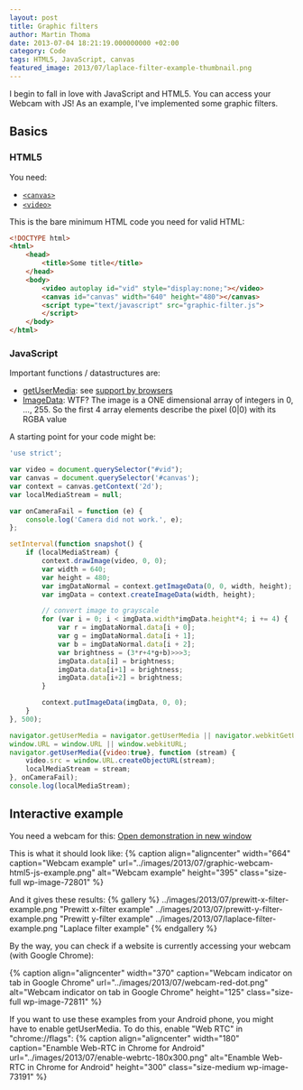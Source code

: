 ```yaml
---
layout: post
title: Graphic filters
author: Martin Thoma
date: 2013-07-04 18:21:19.000000000 +02:00
category: Code
tags: HTML5, JavaScript, canvas
featured_image: 2013/07/laplace-filter-example-thumbnail.png
---
```

I begin to fall in love with JavaScript and HTML5. You can access your Webcam with JS! As an example, I've implemented some graphic filters.

<h2>Basics</h2>
<h3>HTML5</h3>
You need:
<ul>
  <li><a href="https://developer.mozilla.org/en-US/docs/Web/HTML/Element/canvas"><code>&lt;canvas&gt;</code></a></li>
  <li><a href="https://developer.mozilla.org/en-US/docs/Web/HTML/Element/video"><code>&lt;video&gt;</code></a></li>
</ul>

This is the bare minimum HTML code you need for valid HTML:

```html
<!DOCTYPE html>
<html>
    <head>
        <title>Some title</title>
    </head>
    <body>
		<video autoplay id="vid" style="display:none;"></video>
		<canvas id="canvas" width="640" height="480"></canvas>
		<script type="text/javascript" src="graphic-filter.js">
		</script>
	</body>
</html>
```

<h3>JavaScript</h3>
Important functions / datastructures are:
<ul>
  <li><a href="https://developer.mozilla.org/en-US/docs/WebRTC/navigator.getUserMedia">getUserMedia</a>: see <a href="http://caniuse.com/stream">support by browsers</a></li>
  <li><a href="https://developer.mozilla.org/en-US/docs/Web/API/ImageData">ImageData</a>: WTF? The image is a ONE dimensional array of integers in 0, ..., 255. So the first 4 array elements describe the pixel (0|0) with its RGBA value</li>
</ul>

A starting point for your code might be:

```javascript
'use strict';

var video = document.querySelector("#vid");
var canvas = document.querySelector('#canvas');
var context = canvas.getContext('2d');
var localMediaStream = null;

var onCameraFail = function (e) {
    console.log('Camera did not work.', e);
};

setInterval(function snapshot() {
    if (localMediaStream) {
        context.drawImage(video, 0, 0);
        var width = 640;
        var height = 480;
        var imgDataNormal = context.getImageData(0, 0, width, height);
        var imgData = context.createImageData(width, height);

        // convert image to grayscale
        for (var i = 0; i < imgData.width*imgData.height*4; i += 4) {
            var r = imgDataNormal.data[i + 0];
            var g = imgDataNormal.data[i + 1];
            var b = imgDataNormal.data[i + 2];
            var brightness = (3*r+4*g+b)>>>3;
            imgData.data[i] = brightness;
            imgData.data[i+1] = brightness;
            imgData.data[i+2] = brightness;
        }

        context.putImageData(imgData, 0, 0);
    }
}, 500);

navigator.getUserMedia = navigator.getUserMedia || navigator.webkitGetUserMedia || navigator.mozGetUserMedia || navigator.msGetUserMedia;
window.URL = window.URL || window.webkitURL;
navigator.getUserMedia({video:true}, function (stream) {
    video.src = window.URL.createObjectURL(stream);
    localMediaStream = stream;
}, onCameraFail);
console.log(localMediaStream);
```

<h2>Interactive example</h2>
<div class="info">
You need a webcam for this:
<a href="../html5/graphic-filters/graphic-filters.htm" target="_blank">Open demonstration in new window</a>
</div>

This is what it should look like:
{% caption align="aligncenter" width="664" caption="Webcam example" url="../images/2013/07/graphic-webcam-html5-js-example.png" alt="Webcam example"  height="395" class="size-full wp-image-72801" %}

And it gives these results:
{% gallery %}
    ../images/2013/07/prewitt-x-filter-example.png  "Prewitt x-filter example"
    ../images/2013/07/prewitt-y-filter-example.png  "Prewitt y-filter example"
    ../images/2013/07/laplace-filter-example.png    "Laplace filter example"
{% endgallery %}

By the way, you can check if a website is currently accessing your webcam (with Google Chrome):

{% caption align="aligncenter" width="370" caption="Webcam indicator on tab in Google Chrome" url="../images/2013/07/webcam-red-dot.png" alt="Webcam indicator on tab in Google Chrome"  height="125" class="size-full wp-image-72811" %}

If you want to use these examples from your Android phone, you might have to enable getUserMedia. To do this, enable "Web RTC" in "chrome://flags":
{% caption align="aligncenter" width="180" caption="Enamble Web-RTC in Chrome for Android" url="../images/2013/07/enable-webrtc-180x300.png" alt="Enamble Web-RTC in Chrome for Android"  height="300" class="size-medium wp-image-73191" %}
